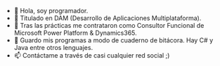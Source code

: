 - 👋 Hola, soy programador.
- 👀 Titulado en DAM (Desarrollo de Aplicaciones Multiplataforma).
- 🌱 Tras las prácticas me contrataron como Consultor Funcional de Microsoft Power Platform & Dynamics365.
- 💞️ Guardo mis programas a modo de cuaderno de bitácora. Hay C# y Java entre otros lenguajes.
- 📫 Contáctame a través de casi cualquier red social ;)


